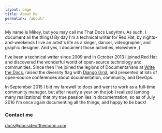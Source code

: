 ```yaml
---
layout: page
title: About Me
permalink: /about/
---
```


My name is Mikey, but you may call me That Docs Lady(tm). As such, I document all the things! By day I'm a technical writer for Red Hat, by nights-and-weekends I live an artist's life as a singer, dancer, videographer, and graphic designer. And yes, I document those activities, elsewhere ;)

I've been a technical writer since 2009 and in October 2013 I joined Red Hat and discovered the wonderful world of open-source technology and communities. Since then I've joined the legions of Documentarians at [Write the Docs](http://www.writethedocs.org/), raised the diversity flag with [Django Girsl](https://djangogirls.org/), and presented at lots of open-source conferences about documentation, community, and DevOps.

In September 2015 I bid my farewell to docs and went to work as a full-time community manager, but after nearly a year on the job I realized (among many realizations) that my true passion lies in documentation, so as of July 2016 I'm once again documenting all the things, and happy to be back!

### Contact me

[docs@docsideofthemoon.com](mailto:docs@docsideofthemoon.com)
